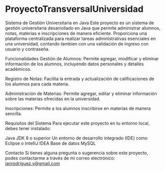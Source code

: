 # ProyectoTransversalUniversidad
Sistema de Gestión Universitaria en Java
Este proyecto es un sistema de gestión universitaria desarrollado en Java que permite administrar alumnos, notas, materias e inscripciones de manera eficiente. Proporciona una plataforma centralizada para realizar tareas administrativas esenciales en una universidad, 
contando tambien con una validación de ingreso con usuario y contraseña.

Funcionalidades
Gestión de Alumnos: Permite agregar, modificar y eliminar información de los alumnos, incluyendo datos personales y detalles académicos.

Registro de Notas: Facilita la entrada y actualización de calificaciones de los alumnos para cada materia.

Administración de Materias: Permite agregar, editar y eliminar información sobre las materias ofrecidas en la universidad.

Inscripciones: Permite a los alumnos inscribirse en materias de manera sencilla.

Requisitos del Sistema
Para ejecutar este proyecto en tu entorno local, debes tener instalado:

Java JDK 8 o superior
Un entorno de desarrollo integrado (IDE) como Eclipse o IntelliJ IDEA
Base de datos MySQL

Contacto
Si tienes alguna pregunta o sugerencia sobre este proyecto, podes contactarme a través de mi correo electrónico: ianrodriguez.y@gmail.com

